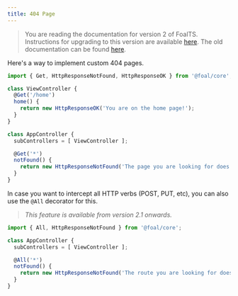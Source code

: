 ```yaml
---
title: 404 Page
---
```


> You are reading the documentation for version 2 of FoalTS. Instructions for upgrading to this version are available [here](../upgrade-to-v2/README.md). The old documentation can be found [here](https://github.com/FoalTS/foal/tree/v1.x/docs).

Here's a way to implement custom 404 pages.

```typescript
import { Get, HttpResponseNotFound, HttpResponseOK } from '@foal/core';

class ViewController {
  @Get('/home')
  home() {
    return new HttpResponseOK('You are on the home page!');
  }
}

class AppController {
  subControllers = [ ViewController ];

  @Get('*')
  notFound() {
    return new HttpResponseNotFound('The page you are looking for does not exist.');
  }
}
```

In case you want to intercept all HTTP verbs (POST, PUT, etc), you can also use the `@All` decorator for this.

> *This feature is available from version 2.1 onwards.*

```typescript
import { All, HttpResponseNotFound } from '@foal/core';

class AppController {
  subControllers = [ ViewController ];

  @All('*')
  notFound() {
    return new HttpResponseNotFound('The route you are looking for does not exist.');
  }
}
```